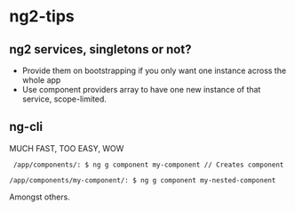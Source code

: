 # ng2-tips

## ng2 services, singletons or not?

- Provide them on bootstrapping if you only want one instance across the whole app
- Use component providers array to have one new instance of that service, scope-limited.

## ng-cli

MUCH FAST, TOO EASY, WOW

``` /app/components/: $ ng g component my-component // Creates component ```

``` /app/components/my-component/: $ ng g component my-nested-component ```

Amongst others.
